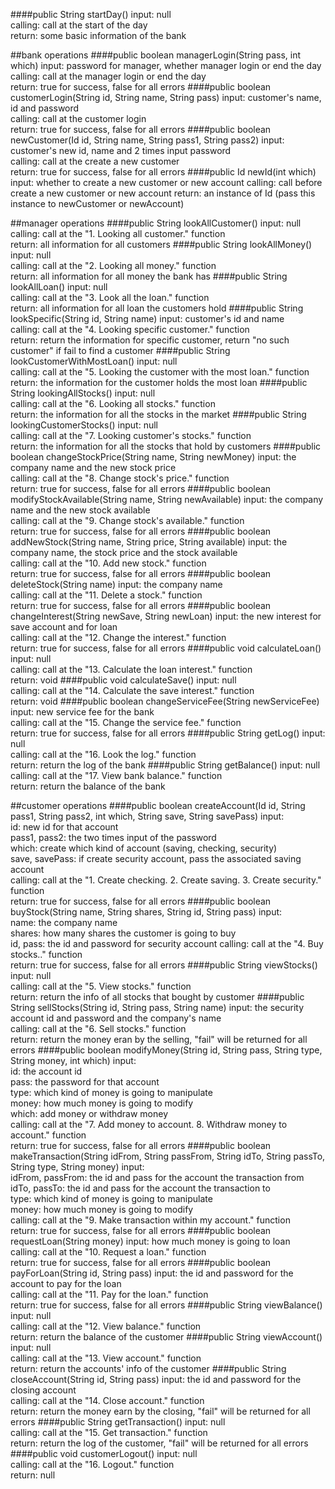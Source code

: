 ####public String startDay()
input: null<br>
calling: call at the start of the day <br>
return: some basic information of the bank

##bank operations
####public boolean managerLogin(String pass, int which) 
input: password for manager, whether manager login or end the day<br>
calling: call at the manager login or end the day <br>
return: true for success, false for all errors
####public boolean customerLogin(String id, String name, String pass)
input: customer's name, id and password<br>
calling: call at the customer login<br>
return: true for success, false for all errors
####public boolean newCustomer(Id id, String name, String pass1, String pass2)
input: customer's new id, name and 2 times input password<br>
calling: call at the create a new customer<br>
return: true for success, false for all errors
####public Id newId(int which)
input: whether to create a new customer or new account
calling: call before create a new customer or new account
return: an instance of Id (pass this instance to newCustomer or newAccount)

##manager operations
####public String lookAllCustomer()
input: null<br>
calling: call at the "1. Looking all customer." function <br>
return: all information for all customers
####public String lookAllMoney()
input: null<br>
calling: call at the "2. Looking all money." function <br>
return: all information for all money the bank has
####public String lookAllLoan()
input: null<br>
calling: call at the "3. Look all the loan." function <br>
return: all information for all loan the customers hold
####public String lookSpecific(String id, String name)
input: customer's id and name<br>
calling: call at the "4. Looking specific customer." function <br>
return: return the information for specific customer, return "no such customer" if fail to find a customer
####public String lookCustomerWithMostLoan()
input: null<br>
calling: call at the "5. Looking the customer with the most loan." function <br>
return: the information for the customer holds the most loan
####public String lookingAllStocks()
input: null<br>
calling: call at the "6. Looking all stocks." function <br>
return: the information for all the stocks in the market
####public String lookingCustomerStocks()
input: null<br>
calling: call at the "7. Looking customer's stocks." function <br>
return: the information for all the stocks that hold by customers
####public boolean changeStockPrice(String name, String newMoney)
input: the company name and the new stock price<br>
calling: call at the "8. Change stock's price." function <br>
return: true for success, false for all errors
####public boolean modifyStockAvailable(String name, String newAvailable)
input: the company name and the new stock available<br>
calling: call at the "9. Change stock's available." function <br>
return: true for success, false for all errors
####public boolean addNewStock(String name, String price, String available)
input: the company name, the stock price and the stock available<br>
calling: call at the "10. Add new stock." function <br>
return: true for success, false for all errors
####public boolean deleteStock(String name)
input: the company name<br>
calling: call at the "11. Delete a stock." function <br>
return: true for success, false for all errors
####public boolean changeInterest(String newSave, String newLoan)
input: the new interest for save account and for loan<br>
calling: call at the "12. Change the interest." function <br>
return: true for success, false for all errors
####public void calculateLoan()
input: null<br>
calling: call at the "13. Calculate the loan interest." function <br>
return: void
####public void calculateSave()
input: null<br>
calling: call at the "14. Calculate the save interest." function <br>
return: void
####public boolean changeServiceFee(String newServiceFee)
input: new service fee for the bank<br>
calling: call at the "15. Change the service fee." function <br>
return: true for success, false for all errors
####public String getLog()
input: null<br>
calling: call at the "16. Look the log." function <br>
return: return the log of the bank
####public String getBalance()
input: null<br>
calling: call at the "17. View bank balance." function <br>
return: return the balance of the bank

##customer operations
####public boolean createAccount(Id id, String pass1, String pass2, int which, String save, String savePass)
input:<br>
id: new id for that account<br>
pass1, pass2: the two times input of the password<br>
which: create which kind of account (saving, checking, security)<br>
save, savePass: if create security account, pass the associated saving account<br>
calling: call at the "1. Create checking. 2. Create saving. 3. Create security." function <br>
return: true for success, false for all errors
####public boolean buyStock(String name, String shares, String id, String pass)
input:<br>
name: the company name<br>
shares: how many shares the customer is going to buy<br>
id, pass: the id and password for security account
calling: call at the "4. Buy stocks.." function <br>
return: true for success, false for all errors
####public String viewStocks()
input: null<br>
calling: call at the "5. View stocks." function <br>
return: return the info of all stocks that bought by customer
####public String sellStocks(String id, String pass, String name)
input: the security account id and password and the company's name<br>
calling: call at the "6. Sell stocks." function <br>
return: return the money eran by the selling, "fail" will be returned for all errors
####public boolean modifyMoney(String id, String pass, String type, String money, int which)
input:<br>
id: the account id<br>
pass: the password for that account <br>
type: which kind of money is going to manipulate<br>
money: how much money is going to modify<br>
which: add money or withdraw money<br>
calling: call at the "7. Add money to account. 8. Withdraw money to account." function <br>
return: true for success, false for all errors
####public boolean makeTransaction(String idFrom, String passFrom, String idTo, String passTo, String type, String money)
input:<br>
idFrom, passFrom: the id and pass for the account the transaction from<br>
idTo, passTo: the id and pass for the account the transaction to <br>
type: which kind of money is going to manipulate<br>
money: how much money is going to modify<br>
calling: call at the "9. Make transaction within my account." function <br>
return: true for success, false for all errors
####public boolean requestLoan(String money)
input: how much money is going to loan<br>
calling: call at the "10. Request a loan." function <br>
return: true for success, false for all errors
####public boolean payForLoan(String id, String pass)
input: the id and password for the account to pay for the loan<br>
calling: call at the "11. Pay for the loan." function <br>
return: true for success, false for all errors
####public String viewBalance()
input: null<br>
calling: call at the "12. View balance." function <br>
return: return the balance of the customer
####public String viewAccount()
input: null<br>
calling: call at the "13. View account." function <br>
return: return the accounts' info of the customer
####public String closeAccount(String id, String pass)
input: the id and password for the closing account<br>
calling: call at the "14. Close account." function <br>
return: return the money earn by the closing, "fail" will be returned for all errors
####public String getTransaction()
input: null<br>
calling: call at the "15. Get transaction." function <br>
return: return the log of the customer, "fail" will be returned for all errors
####public void customerLogout()
input: null<br>
calling: call at the "16. Logout." function <br>
return: null
